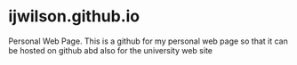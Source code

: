 # ijwilson.github.io
Personal Web Page.  This is a github for my personal web page so that it can 
be hosted on github abd also for the university web site
